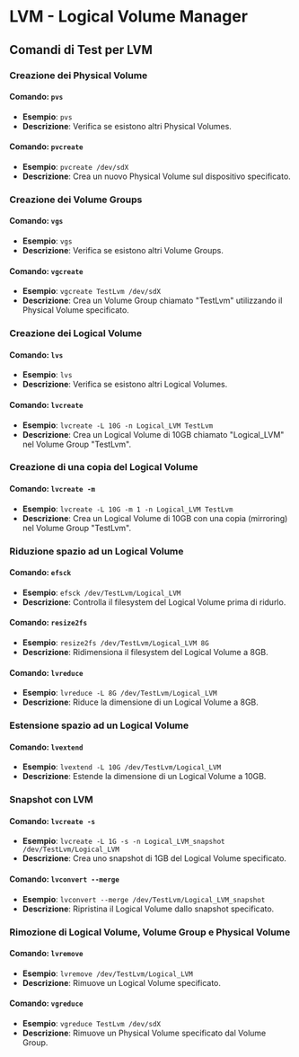 # LVM - Logical Volume Manager

## Comandi di Test per LVM

### Creazione dei Physical Volume

#### Comando: `pvs`
- **Esempio**: `pvs`
- **Descrizione**: Verifica se esistono altri Physical Volumes.

#### Comando: `pvcreate`
- **Esempio**: `pvcreate /dev/sdX`
- **Descrizione**: Crea un nuovo Physical Volume sul dispositivo specificato.

### Creazione dei Volume Groups

#### Comando: `vgs`
- **Esempio**: `vgs`
- **Descrizione**: Verifica se esistono altri Volume Groups.

#### Comando: `vgcreate`
- **Esempio**: `vgcreate TestLvm /dev/sdX`
- **Descrizione**: Crea un Volume Group chiamato "TestLvm" utilizzando il Physical Volume specificato.

### Creazione dei Logical Volume

#### Comando: `lvs`
- **Esempio**: `lvs`
- **Descrizione**: Verifica se esistono altri Logical Volumes.

#### Comando: `lvcreate`
- **Esempio**: `lvcreate -L 10G -n Logical_LVM TestLvm`
- **Descrizione**: Crea un Logical Volume di 10GB chiamato "Logical_LVM" nel Volume Group "TestLvm".

### Creazione di una copia del Logical Volume

#### Comando: `lvcreate -m`
- **Esempio**: `lvcreate -L 10G -m 1 -n Logical_LVM TestLvm`
- **Descrizione**: Crea un Logical Volume di 10GB con una copia (mirroring) nel Volume Group "TestLvm".

### Riduzione spazio ad un Logical Volume

#### Comando: `efsck`
- **Esempio**: `efsck /dev/TestLvm/Logical_LVM`
- **Descrizione**: Controlla il filesystem del Logical Volume prima di ridurlo.

#### Comando: `resize2fs`
- **Esempio**: `resize2fs /dev/TestLvm/Logical_LVM 8G`
- **Descrizione**: Ridimensiona il filesystem del Logical Volume a 8GB.

#### Comando: `lvreduce`
- **Esempio**: `lvreduce -L 8G /dev/TestLvm/Logical_LVM`
- **Descrizione**: Riduce la dimensione di un Logical Volume a 8GB.

### Estensione spazio ad un Logical Volume

#### Comando: `lvextend`
- **Esempio**: `lvextend -L 10G /dev/TestLvm/Logical_LVM`
- **Descrizione**: Estende la dimensione di un Logical Volume a 10GB.

### Snapshot con LVM

#### Comando: `lvcreate -s`
- **Esempio**: `lvcreate -L 1G -s -n Logical_LVM_snapshot /dev/TestLvm/Logical_LVM`
- **Descrizione**: Crea uno snapshot di 1GB del Logical Volume specificato.

#### Comando: `lvconvert --merge`
- **Esempio**: `lvconvert --merge /dev/TestLvm/Logical_LVM_snapshot`
- **Descrizione**: Ripristina il Logical Volume dallo snapshot specificato.

### Rimozione di Logical Volume, Volume Group e Physical Volume

#### Comando: `lvremove`
- **Esempio**: `lvremove /dev/TestLvm/Logical_LVM`
- **Descrizione**: Rimuove un Logical Volume specificato.

#### Comando: `vgreduce`
- **Esempio**: `vgreduce TestLvm /dev/sdX`
- **Descrizione**: Rimuove un Physical Volume specificato dal Volume Group.

